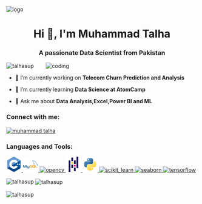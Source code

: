 ![logo](https://github.com/talhasup/talhasup/blob/main/GithubBackgrund.jpg)
<h1 align="center">Hi 👋, I'm Muhammad Talha</h1>
<h3 align="center">A passionate Data Scientist from Pakistan</h3>
<image align="right" alt="coding"width="400" src="https://media.licdn.com/dms/image/C5612AQGvwJW8k43zdA/article-inline_image-shrink_1000_1488/0/1636176827432?e=1721865600&v=beta&t=dJ__cxJNhsZNbfEYDxLVhF84rHpj3dvzHqkqMGBV0Uk">


<p align="left"> <img src="https://komarev.com/ghpvc/?username=talhasup&label=Profile%20views&color=0e75b6&style=flat" alt="talhasup" /> </p>

- 🔭 I’m currently working on **Telecom Churn Prediction and Analysis**

- 🌱 I’m currently learning **Data Science at AtomCamp**

- 💬 Ask me about **Data Analysis,Excel,Power BI and ML**

<h3 align="left">Connect with me:</h3>
<p align="left">
<a href="https://linkedin.com/in/muhammad talha" target="blank"><img align="center" src="https://raw.githubusercontent.com/rahuldkjain/github-profile-readme-generator/master/src/images/icons/Social/linked-in-alt.svg" alt="muhammad talha" height="30" width="40" /></a>
</p>

<h3 align="left">Languages and Tools:</h3>
<p align="left"> <a href="https://www.w3schools.com/cpp/" target="_blank" rel="noreferrer"> <img src="https://raw.githubusercontent.com/devicons/devicon/master/icons/cplusplus/cplusplus-original.svg" alt="cplusplus" width="40" height="40"/> </a> <a href="https://www.mysql.com/" target="_blank" rel="noreferrer"> <img src="https://raw.githubusercontent.com/devicons/devicon/master/icons/mysql/mysql-original-wordmark.svg" alt="mysql" width="40" height="40"/> </a> <a href="https://opencv.org/" target="_blank" rel="noreferrer"> <img src="https://www.vectorlogo.zone/logos/opencv/opencv-icon.svg" alt="opencv" width="40" height="40"/> </a> <a href="https://pandas.pydata.org/" target="_blank" rel="noreferrer"> <img src="https://raw.githubusercontent.com/devicons/devicon/2ae2a900d2f041da66e950e4d48052658d850630/icons/pandas/pandas-original.svg" alt="pandas" width="40" height="40"/> </a> <a href="https://www.python.org" target="_blank" rel="noreferrer"> <img src="https://raw.githubusercontent.com/devicons/devicon/master/icons/python/python-original.svg" alt="python" width="40" height="40"/> </a> <a href="https://scikit-learn.org/" target="_blank" rel="noreferrer"> <img src="https://upload.wikimedia.org/wikipedia/commons/0/05/Scikit_learn_logo_small.svg" alt="scikit_learn" width="40" height="40"/> </a> <a href="https://seaborn.pydata.org/" target="_blank" rel="noreferrer"> <img src="https://seaborn.pydata.org/_images/logo-mark-lightbg.svg" alt="seaborn" width="40" height="40"/> </a> <a href="https://www.tensorflow.org" target="_blank" rel="noreferrer"> <img src="https://www.vectorlogo.zone/logos/tensorflow/tensorflow-icon.svg" alt="tensorflow" width="40" height="40"/> </a> </p>

<p><img align="left" src="https://github-readme-stats.vercel.app/api/top-langs?username=talhasup&show_icons=true&locale=en&layout=compact" alt="talhasup" /></p>

<p>&nbsp;<img align="center" src="https://github-readme-stats.vercel.app/api?username=talhasup&show_icons=true&locale=en" alt="talhasup" /></p>

<p><img align="center" src="https://github-readme-streak-stats.herokuapp.com/?user=talhasup&" alt="talhasup" /></p>

